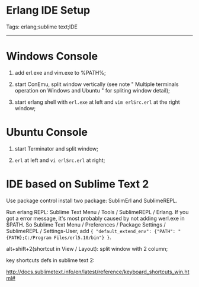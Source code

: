 # Erlang IDE Setup
Tags: erlang;sublime text;IDE

------

# Windows Console

1. add erl.exe and vim.exe to %PATH%;

1. start ConEmu, split window vertically (see note " Multiple terminals operation on Windows and Ubuntu " for spliting window detail);

1. start erlang shell with `erl.exe` at left and `vim erlSrc.erl` at the right window;

# Ubuntu Console

1. start Terminator and split window;

1. `erl` at left and `vi erlSrc.erl` at right;

# IDE based on Sublime Text 2

Use package control install two package: SublimErl and SublimeREPL.

Run erlang REPL: Sublime Text Menu / Tools / SublimeREPL / Erlang. If you got a error message, it's most probably caused by not adding werl.exe in $PATH. So Sublime Text Menu / Preferences / Package Settings / SublimeREPL / Settings-User, add `{ "default_extend_env": {"PATH": "{PATH};C:/Program Files/erl5.10/bin"} }`.

alt+shift+2(shortcut in View / Layout): split window with 2 column;

key shortcuts defs in sublime text 2:

http://docs.sublimetext.info/en/latest/reference/keyboard_shortcuts_win.html#
